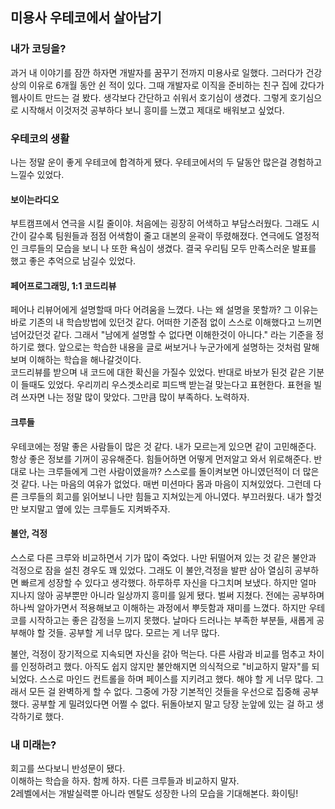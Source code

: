 ## 미용사 우테코에서 살아남기

### 내가 코딩을?
과거 내 이야기를 잠깐 하자면 개발자를 꿈꾸기 전까지 미용사로 일했다. 그러다가 건강상의 이유로 6개월 동안 쉰 적이 있다. 그때 개발자로 이직을 준비하는 친구 집에 갔다가 웹사이트 만드는 걸 봤다. 생각보다 간단하고 쉬워서 호기심이 생겼다. 그렇게 호기심으로 시작해서 이것저것 공부하다 보니 흥미를 느꼈고 제대로 배워보고 싶었다.

### 우테코의 생활
나는 정말 운이 좋게 우테코에 합격하게 됐다. 우테코에서의 두 달동안 많은걸 경험하고 느낄수 있었다.
#### 보이는라디오
부트캠프에서 연극을 시킬 줄이야. 처음에는 굉장히 어색하고 부담스러웠다. 그래도 시간이 갈수록 팀원들과 점점 어색함이 줄고 대본의 윤곽이 뚜렸해졌다. 연극에도 열정적인 크루들의 모습을 보니 나 또한 욕심이 생겼다. 결국 우리팀 모두 만족스러운 발표를 했고 좋은 추억으로 남길수 있었다.
#### 페어프로그래밍, 1:1 코드리뷰
페어나 리뷰어에게 설명할때 마다 어려움을 느꼈다. 나는 왜 설명을 못할까? 그 이유는 바로 기존의 내 학습방법에 있던것 같다. 어떠한 기준점 없이 스스로 이해했다고 느끼면 넘어갔던것 같다.
그래서 "남에게 설명할 수 없다면 이해한것이 아니다." 라는 기준을 정하기로 했다. 앞으로는 학습한 내용을 글로 써보거나 누군가에게 설명하는 것처럼 말해보며 이해하는 학습을 해나갈것이다.  
코드리뷰를 받으며 내 코드에 대한 확신을 가질수 있었다. 반대로 바보가 된것 같은 기분이 들때도 있었다. 우리끼리 우스겟소리로 피드백 받는걸 맞는다고 표현한다. 표현을 빌려 쓰자면 나는 정말 많이 맞았다. 그만큼 많이 부족하다. 노력하자.
#### 크루들
우테코에는 정말 좋은 사람들이 많은 것 같다. 내가 모르는게 있으면 같이 고민해준다. 항상 좋은 정보를 기꺼이 공유해준다. 힘들어하면 어떻게 먼저알고 와서 위로해준다. 반대로 나는 크루들에게 그런 사람이였을까? 스스로를 돌이켜보면 아니였던적이 더 많은것 같다. 나는 마음의 여유가 없었다. 매번 미션마다 몸과 마음이 지쳐있었다.
그런데 다른 크루들의 회고를 읽어보니 나만 힘들고 지쳐있는게 아니였다. 부끄러웠다. 내가 할것만 보지말고 옆에 있는 크루들도 지켜봐주자.
#### 불안, 걱정
스스로 다른 크루와 비교하면서 기가 많이 죽었다. 나만 뒤떨어져 있는 것 같은 불안과 걱정으로 잠을 설친 경우도 꽤 있었다. 그래도 이 불안,걱정을 발판 삼아 열심히 공부하면 빠르게 성장할 수 있다고 생각했다. 하루하루 자신을 다그치며 보냈다. 하지만 얼마 지나지 않아 공부뿐만 아니라 일상까지 흥미를 잃게 됐다. 벌써 지쳤다. 전에는 공부하며 하나씩 알아가면서 적용해보고 이해하는 과정에서 뿌듯함과 재미를 느꼈다. 하지만 우테코를 시작하고는 좋은 감정을 느끼지 못했다. 날마다 드러나는 부족한 부분들, 새롭게 공부해야 할 것들. 공부할 게 너무 많다. 모르는 게 너무 많다.

불안, 걱정이 장기적으로 지속되면 자신을 갉아 먹는다. 다른 사람과 비교를 멈추고 차이를 인정하려고 했다. 아직도 쉽지 않지만 불안해지면 의식적으로 "비교하지 말자"를 되뇌었다. 스스로 마인드 컨트롤을 하며 페이스를 지키려고 했다.
해야 할 게 너무 많다. 그래서 모든 걸 완벽하게 할 수 없다. 그중에 가장 기본적인 것들을 우선으로 집중해 공부했다. 공부할 게 밀려있다면 어쩔 수 없다. 뒤돌아보지 말고 당장 눈앞에 있는 걸 하고 생각하기로 했다.

### 내 미래는?
회고를 쓰다보니 반성문이 됐다.  
이해하는 학습을 하자. 함께 하자. 다른 크루들과 비교하지 말자.  
2레벨에서는 개발실력뿐 아니라 멘탈도 성장한 나의 모습을 기대해본다. 화이팅!
